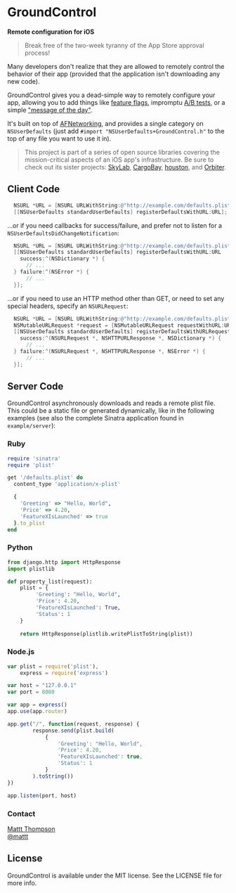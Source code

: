 # GroundControl
**Remote configuration for iOS**

> Break free of the two-week tyranny of the App Store approval process!

Many developers don't realize that they are allowed to remotely control the behavior of their app (provided that the application isn't downloading any new code).

GroundControl gives you a dead-simple way to remotely configure your app, allowing you to add things like [feature flags](http://code.flickr.com/blog/2009/12/02/flipping-out/), impromptu [A/B tests](http://en.wikipedia.org/wiki/A/B_testing), or a simple ["message of the day"](http://en.wikipedia.org/wiki/Motd_%28Unix%29).

It's built on top of [AFNetworking](https://github.com/afnetworking/afnetworking), and provides a single category on `NSUserDefaults` (just add `#import "NSUserDefaults+GroundControl.h"` to the top of any file you want to use it in).

> This project is part of a series of open source libraries covering the mission-critical aspects of an iOS app's infrastructure. Be sure to check out its sister projects: [SkyLab](https://github.com/mattt/SkyLab), [CargoBay](https://github.com/mattt/CargoBay), [houston](https://github.com/mattt/houston), and [Orbiter](https://github.com/mattt/Orbiter).

## Client Code

```objective-c
  NSURL *URL = [NSURL URLWithString:@"http://example.com/defaults.plist"];
  [[NSUserDefaults standardUserDefaults] registerDefaultsWithURL:URL];
```

...or if you need callbacks for success/failure, and prefer not to listen for a `NSUserDefaultsDidChangeNotification`:

```objective-c
  NSURL *URL = [NSURL URLWithString:@"http://example.com/defaults.plist"];
  [[NSUserDefaults standardUserDefaults] registerDefaultsWithURL:URL
    success:^(NSDictionary *) { 
      // ... 
  } failure:^(NSError *) { 
      // ...
  }];
```

...or if you need to use an HTTP method other than GET, or need to set any special headers, specify an `NSURLRequest`:

```objective-c
  NSURL *URL = [NSURL URLWithString:@"http://example.com/defaults.plist"];
  NSMutableURLRequest *request = [NSMutableURLRequest requestWithURL:URL];
  [[NSUserDefaults standardUserDefaults] registerDefaultsWithURLRequest:request
    success:^(NSURLRequest *, NSHTTPURLResponse *, NSDictionary *) { 
      // ... 
  } failure:^(NSURLRequest *, NSHTTPURLResponse *, NSError *) { 
      // ... 
  }];
```

## Server Code

GroundControl asynchronously downloads and reads a remote plist file. This could be a static file or generated dynamically, like in the following examples (see also the complete Sinatra application found in `example/server`):

### Ruby

```ruby
require 'sinatra'
require 'plist'

get '/defaults.plist' do
  content_type 'application/x-plist'

  {
    'Greeting' => "Hello, World",
    'Price' => 4.20,
    'FeatureXIsLaunched' => true
  }.to_plist
end
```

### Python

```python
from django.http import HttpResponse
import plistlib

def property_list(request):
    plist = { 
         'Greeting': "Hello, World", 
         'Price': 4.20, 
         'FeatureXIsLaunched': True, 
         'Status': 1 
    }
    
    return HttpResponse(plistlib.writePlistToString(plist))
```

### Node.js

```javascript
var plist = require('plist'),
    express = require('express')

var host = "127.0.0.1"
var port = 8080

var app = express()
app.use(app.router)

app.get("/", function(request, response) { 
        response.send(plist.build(
            {
                'Greeting': "Hello, World", 
                'Price': 4.20, 
                'FeatureXIsLaunched': true, 
                'Status': 1
            }
        ).toString())
})

app.listen(port, host)
```

### Contact

[Mattt Thompson](http://github.com/mattt)  
[@mattt](https://twitter.com/mattt)

## License

GroundControl is available under the MIT license. See the LICENSE file for more info.

